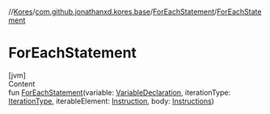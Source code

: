 //[Kores](../../index.md)/[com.github.jonathanxd.kores.base](../index.md)/[ForEachStatement](index.md)/[ForEachStatement](-for-each-statement.md)



# ForEachStatement  
[jvm]  
Content  
fun [ForEachStatement](-for-each-statement.md)(variable: [VariableDeclaration](../-variable-declaration/index.md), iterationType: [IterationType](../-iteration-type/index.md), iterableElement: [Instruction](../../com.github.jonathanxd.kores/-instruction/index.md), body: [Instructions](../../com.github.jonathanxd.kores/-instructions/index.md))  



